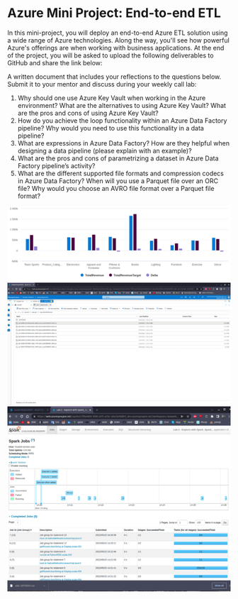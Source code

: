 # Azure Mini Project: End-to-end ETL

In this mini-project, you will deploy an end-to-end Azure ETL solution using a wide range of Azure technologies. Along the way, you'll see how powerful Azure's offerings are when working with business applications. At the end of the project, you will be asked to upload the following deliverables to GitHub and share the link below:

A written document that includes your reflections to the questions below. Submit it to your mentor and discuss during your weekly call lab:

1. Why should one use Azure Key Vault when working in the Azure environment? What are the alternatives to using Azure Key Vault? What are the pros and cons of using Azure Key Vault?
2. How do you achieve the loop functionality within an Azure Data Factory pipeline? Why would you need to use this functionality in a data pipeline?
3. What are expressions in Azure Data Factory? How are they helpful when designing a data pipeline (please explain with an example)?
4. What are the pros and cons of parametrizing a dataset in Azure Data Factory pipeline’s activity?
5. What are the different supported file formats and compression codecs in Azure Data Factory? When will you use a Parquet file over an ORC file? Why would you choose an AVRO file format over a Parquet file format?

![alt text](https://github.com/conner-mcnicholas/AzureEndToEndETL/blob/main/Corrupted_Data_Chart.png?raw=true)
![alt text](https://github.com/conner-mcnicholas/AzureEndToEndETL/blob/main/fixed_corrupted_file.png?raw=true)
![alt text](https://github.com/conner-mcnicholas/AzureEndToEndETL/blob/main/sparkui.png?raw=true)
